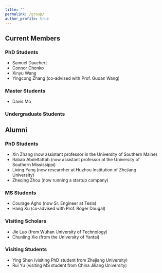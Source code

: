 ```yaml
---
title: ""
permalink: /group/
author_profile: true
---
```


## Current Members
### PhD Students
- Samuel Dauchert
- Connor Chonko
- Xinyu Wang
- Yingcong Zhang (co-advised with Prof. Guoan Wang)

### Master Students
- Davis Mo

### Undergraduate Students


## Alumni
### PhD Students
- Xin Zhang (now assistant professor in the University of Southern Maine)
- Rabab Abdelfattah (now assistant professor at the University of Southern Mississippi)
- Lixing Yang (now researcher at Huzhou Institution of Zhejiang University)
- Zheqing Zhou (now running a startup company)

### MS Students
- Courage Agho (now Sr. Engineer at Tesla)
- Hang Xu (co-advised with Prof. Roger Dougal)

### Visiting Scholars
- Jie Luo (from Wuhan University of Technology)
- Chunling Xie (from the University of Yantai)

### Visiting Students
- Ying Shen (visiting PhD student from Zhejiang University)
- Rui Yu (visiting MS student from China Jiliang University)


